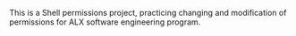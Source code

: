 This is a Shell permissions project, practicing changing and modification of permissions for ALX software engineering program.
